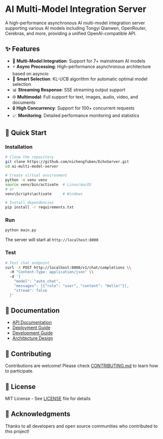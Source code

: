 # AI Multi-Model Integration Server

A high-performance asynchronous AI multi-model integration server supporting various AI models including Tongyi Qianwen, OpenRouter, Cerebras, and more, providing a unified OpenAI-compatible API.

## ✨ Features

- 🚀 **Multi-Model Integration**: Support for 7+ mainstream AI models
- ⚡ **Async Processing**: High-performance asynchronous architecture based on asyncio
- 🎯 **Smart Selection**: KL-UCB algorithm for automatic optimal model selection
- 📊 **Streaming Response**: SSE streaming output support
- 🌐 **Multimodal**: Full support for text, images, audio, video, and documents
- 🔒 **High Concurrency**: Support for 100+ concurrent requests
- 📈 **Monitoring**: Detailed performance monitoring and statistics

## 🚀 Quick Start

### Installation

```bash
# Clone the repository
git clone https://github.com/nichengfuben/EchoServer.git
cd ai-multi-model-server

# Create virtual environment
python -m venv venv
source venv/bin/activate  # Linux/macOS
# or
venv\Scripts\activate     # Windows

# Install dependencies
pip install -r requirements.txt
```

### Run

```bash
python main.py
```

The server will start at `http://localhost:8000`

### Test

```bash
# Test chat endpoint
curl -X POST http://localhost:8000/v1/chat/completions \\
  -H "Content-Type: application/json" \\
  -d '{
    "model": "auto_chat",
    "messages": [{"role": "user", "content": "Hello!"}],
    "stream": false
  }'
```

## 📖 Documentation

- [API Documentation](docs/api.md)
- [Deployment Guide](docs/deployment.md)
- [Development Guide](docs/development.md)
- [Architecture Design](docs/architecture.md)

## 🤝 Contributing

Contributions are welcome! Please check [CONTRIBUTING.md](CONTRIBUTING.md) to learn how to participate.

## 📄 License

MIT License - See [LICENSE](LICENSE) file for details

## 🙏 Acknowledgments

Thanks to all developers and open source communities who contributed to this project!